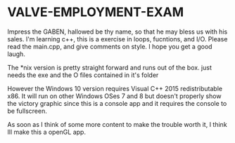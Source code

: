 # VALVE-EMPLOYMENT-EXAM
Impress the GABEN, hallowed be thy name, so that he may bless us with his sales. 
I'm learning c++, this is a exercise in loops, fucntions, and I/O. Please read the main.cpp, 
and give comments on style. I hope you get a good laugh.

The *nix version is pretty straight forward and runs out of the box. just needs the exe and the O files contained in
it's folder

However the Windows 10 version requires Visual C++ 2015 redistributable x86. It will run on other Windows OSes 7 and 8 but doesn't
properly show the victory graphic since this is a console app and it requires the console to be fullscreen.

As soon as I think of some more content to make the trouble worth it, I think Ill make this a openGL app.
